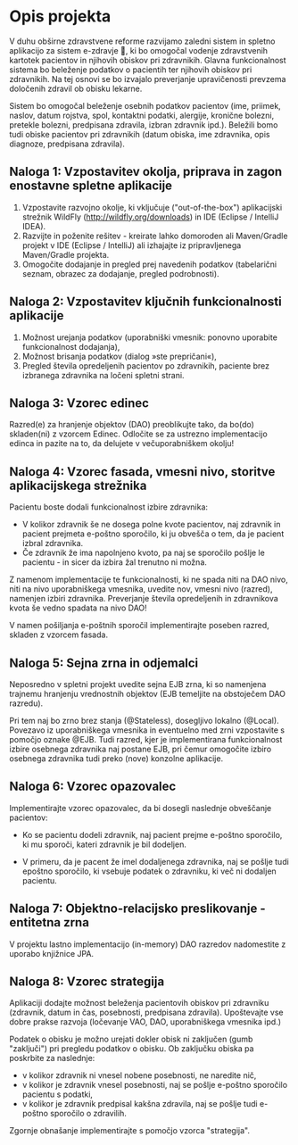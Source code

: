 # Opis projekta

V duhu obširne zdravstvene reforme razvijamo zaledni sistem in spletno aplikacijo za sistem e-zdravje 💉, ki bo omogočal vodenje zdravstvenih kartotek pacientov in njihovih obiskov pri zdravnikih. Glavna funkcionalnost sistema bo beleženje podatkov o pacientih ter njihovih obiskov pri zdravnikih. Na tej osnovi se bo izvajalo preverjanje upravičenosti prevzema določenih zdravil ob obisku lekarne. 

Sistem bo omogočal beleženje osebnih podatkov pacientov (ime, priimek, naslov, datum rojstva, spol, kontaktni podatki, alergije, kronične bolezni, pretekle bolezni, predpisana zdravila, izbran zdravnik ipd.). Beležili bomo tudi obiske pacientov pri zdravnikih (datum obiska, ime zdravnika, opis diagnoze, predpisana zdravila).


## Naloga 1: Vzpostavitev okolja, priprava in zagon enostavne spletne aplikacije

1. Vzpostavite razvojno okolje, ki vključuje ("out-of-the-box") aplikacijski strežnik WildFly (http://wildfly.org/downloads) in IDE (Eclipse / IntelliJ IDEA).
2. Razvijte in poženite rešitev - kreirate lahko domoroden ali Maven/Gradle projekt v IDE (Eclipse / IntelliJ) ali izhajajte iz pripravljenega Maven/Gradle projekta.
3. Omogočite dodajanje in pregled prej navedenih podatkov (tabelarični seznam, obrazec za dodajanje, pregled podrobnosti).

## Naloga 2: Vzpostavitev ključnih funkcionalnosti aplikacije

1. Možnost urejanja podatkov (uporabniški vmesnik: ponovno uporabite funkcionalnost dodajanja),
2. Možnost brisanja podatkov (dialog »ste prepričani«),
3. Pregled števila opredeljenih pacientov po zdravnikih, paciente brez izbranega zdravnika na ločeni spletni strani.

## Naloga 3: Vzorec edinec

Razred(e) za hranjenje objektov (DAO) preoblikujte tako, da bo(do) skladen(ni) z vzorcem Edinec. Odločite se za ustrezno implementacijo edinca in pazite na to, da delujete v večuporabniškem okolju!

## Naloga 4: Vzorec fasada, vmesni nivo, storitve aplikacijskega strežnika

Pacientu boste dodali funkcionalnost izbire zdravnika:
- V kolikor zdravnik še ne dosega polne kvote pacientov, naj zdravnik in pacient prejmeta e-poštno sporočilo, ki ju obvešča o tem, da je pacient izbral zdravnika.
- Če zdravnik že ima napolnjeno kvoto, pa naj se sporočilo pošlje le pacientu - in sicer da izbira žal trenutno ni možna.

Z namenom implementacije te funkcionalnosti, ki ne spada niti na DAO nivo, niti na nivo uporabniškega vmesnika, uvedite nov, vmesni nivo (razred), namenjen izbiri zdravnika. Preverjanje števila opredeljenih in zdravnikova kvota še vedno spadata na nivo DAO!

V namen pošiljanja e-poštnih sporočil implementirajte poseben razred, skladen z vzorcem fasada.

## Naloga 5: Sejna zrna in odjemalci

Neposredno v spletni projekt uvedite sejna EJB zrna, ki so namenjena trajnemu hranjenju vrednostnih objektov (EJB temeljite na obstoječem DAO razredu).

Pri tem naj bo zrno brez stanja (@Stateless), dosegljivo lokalno (@Local). Povezavo iz uporabniškega vmesnika in eventuelno med zrni vzpostavite s pomočjo oznake @EJB.
Tudi razred, kjer je implementirana funkcionalnost izbire osebnega zdravnika naj postane EJB, pri čemur omogočite izbiro osebnega zdravnika tudi preko (nove) konzolne aplikacije.

## Naloga 6: Vzorec opazovalec

Implementirajte vzorec opazovalec, da bi dosegli naslednje obveščanje pacientov:

- Ko se pacientu dodeli zdravnik, naj pacient prejme e-poštno sporočilo, ki mu sporoči, kateri zdravnik je bil dodeljen.

- V primeru, da je pacent že imel dodaljenega zdravnika, naj se pošlje tudi epoštno sporočilo, ki vsebuje podatek o zdravniku, ki več ni dodaljen pacientu.

## Naloga 7: Objektno-relacijsko preslikovanje - entitetna zrna

V projektu lastno implementacijo (in-memory) DAO razredov nadomestite z uporabo knjižnice JPA.

## Naloga 8: Vzorec strategija

Aplikaciji dodajte možnost beleženja pacientovih obiskov pri zdravniku (zdravnik, datum in čas, posebnosti, predpisana zdravila). Upoštevajte vse dobre prakse razvoja (ločevanje VAO, DAO, uporabniškega vmesnika ipd.)

Podatek o obisku je možno urejati dokler obisk ni zaključen (gumb "zaključi") pri pregledu podatkov o obisku. Ob zaključku obiska pa poskrbite za naslednje:

- v kolikor zdravnik ni vnesel nobene posebnosti, ne naredite nič,
- v kolikor je zdravnik vnesel posebnosti, naj se pošlje e-poštno sporočilo pacientu s podatki,
- v kolikor je zdravnik predpisal kakšna zdravila, naj se pošlje tudi e-poštno sporočilo o zdravilih.

Zgornje obnašanje implementirajte s pomočjo vzorca "strategija".

